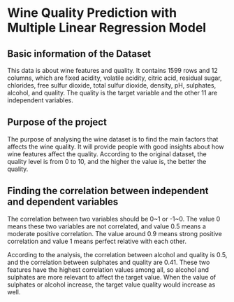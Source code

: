 # Wine Quality Prediction with Multiple Linear Regression Model

## Basic information of the Dataset

This data is about wine features and quality. It contains 1599 rows and 12 columns, which are fixed acidity, volatile acidity, citric acid, residual sugar, chlorides, free sulfur dioxide, total sulfur dioxide, density, pH, sulphates, alcohol, and quality. The quality is the target variable and the other 11 are independent variables.

## Purpose of the project

The purpose of analysing the wine dataset is to find the main factors that affects the wine quality. It will provide people with good insights about how wine features affect the quality. According to the original dataset, the quality level is from 0 to 10, and the higher the value is, the better the quality.

## Finding the correlation between independent and dependent variables

The correlation between two variables should be 0\~1 or -1\~0. The value 0 means these two variables are not correlated, and value 0.5 means a moderate positive correlation. The value around 0.9 means strong positive correlation and value 1 means perfect relative with each other.

According to the analysis, the correlation between alcohol and quality is 0.5, and the correlation between sulphates and quality are 0.41. These two features have the highest correlation values among all, so alcohol and sulphates are more relevant to affect the target value. When the value of sulphates or alcohol increase, the target value quality would increase as well.
